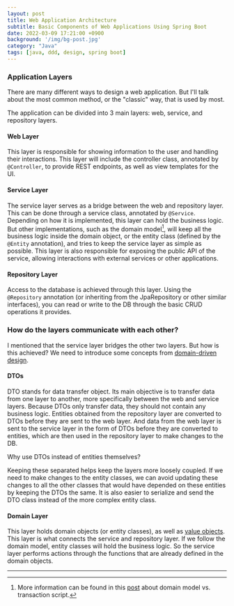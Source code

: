 ```yaml
---
layout: post
title: Web Application Architecture
subtitle: Basic Components of Web Applications Using Spring Boot
date: 2022-03-09 17:21:00 +0900
background: '/img/bg-post.jpg'
category: "Java"
tags: [java, ddd, design, spring boot]
---
```


### Application Layers
There are many different ways to design a web application. But I'll talk about the most common method, or the "classic" way, that is used by most.

The application can be divided into 3 main layers: web, service, and repository layers.


#### Web Layer
This layer is responsible for showing information to the user and handling their interactions. This layer will include the controller class, annotated by `@Controller`, to provide REST endpoints, as well as view templates for the UI.  

#### Service Layer
The service layer serves as a bridge between the web and repository layer. This can be done through a service class, annotated by `@Service`. Depending on how it is implemented, this layer can hold the business logic.
But other implementations, such as the domain model[^domainmodel], will keep all the business logic inside the domain object, or the entity class (defined by the `@Entity` annotation), and tries to keep the service layer as simple as possible. This layer is also responsible for exposing the public API of the service, allowing interactions with external services or other applications.

#### Repository Layer
Access to the database is achieved through this layer. Using the `@Repository` annotation (or inheriting from the JpaRepository or other similar interfaces), you can read or write to the DB through the basic CRUD operations it provides.

### How do the layers communicate with each other?
I mentioned that the service layer bridges the other two layers. But how is this achieved? We need to introduce some concepts from [domain-driven design](https://en.wikipedia.org/wiki/Domain-driven_design).

#### DTOs
DTO stands for data transfer object. Its main objective is to transfer data from one layer to another, more specifically between the web and service layers. Because DTOs only transfer data, they should not contain any business logic. Entities obtained from the repository layer are converted to DTOs before they are sent to the web layer. And data from the web layer is sent to the service layer in the form of DTOs before they are converted to entities, which are then used in the repository layer to make changes to the DB.

Why use DTOs instead of entities themselves?

Keeping these separated helps keep the layers more loosely coupled. If we need to make changes to the entity classes, we can avoid updating these changes to all the other classes that would have depended on these entities by keeping the DTOs the same. It is also easier to serialize and send the DTO class instead of the more complex entity class.

#### Domain Layer
This layer holds domain objects (or entity classes), as well as [value objects](https://en.wikipedia.org/wiki/Value_object#:~:text=In%20computer%20science%2C%20a%20value,money%20or%20a%20date%20range.). This layer is what connects the service and repository layer. If we follow the domain model, entity classes will hold the business logic. So the service layer performs actions through the functions that are already defined in the domain objects.

---
[^domainmodel]: More information can be found in this [post](https://lorenzo-dee.blogspot.com/2014/06/quantifying-domain-model-vs-transaction-script.html) about domain model vs. transaction script.
